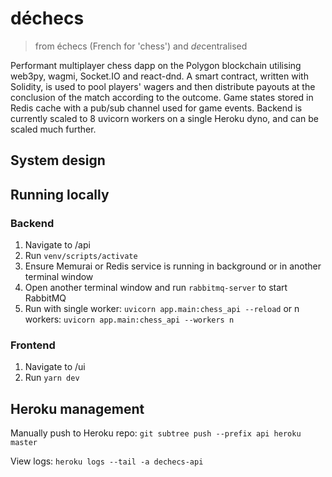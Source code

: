 # d&eacute;checs

> from &eacute;checs (French for 'chess') and *de*centralised

Performant multiplayer chess dapp on the Polygon blockchain utilising web3py, wagmi, Socket.IO and react-dnd. A smart contract, written with Solidity, is used to pool players' wagers and then distribute payouts at the conclusion of the match according to the outcome. Game states stored in Redis cache with a pub/sub channel used for game events. Backend is currently scaled to 8 uvicorn workers on a single Heroku dyno, and can be scaled much further.

<!-- ![Screenshot of gameplay](images/play.png) -->

## System design

<!-- TODO: diagram and short description of architecture -->

## Running locally

### Backend

1. Navigate to /api
2. Run `venv/scripts/activate`
3. Ensure Memurai or Redis service is running in background or in another terminal window
4. Open another terminal window and run `rabbitmq-server` to start RabbitMQ
5. Run with single worker: `uvicorn app.main:chess_api --reload` or n workers: `uvicorn app.main:chess_api --workers n`

### Frontend

1. Navigate to /ui
2. Run `yarn dev`

## Heroku management

Manually push to Heroku repo: `git subtree push --prefix api heroku master`

View logs: `heroku logs --tail -a dechecs-api`
